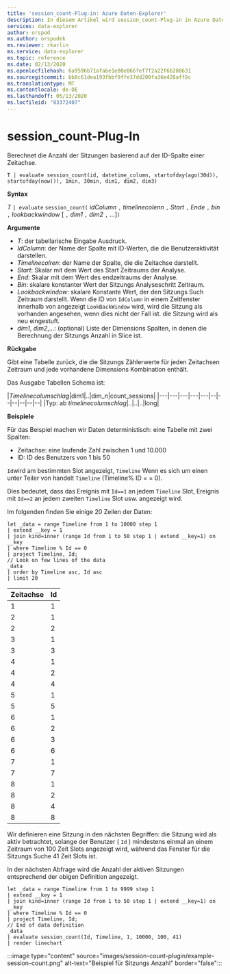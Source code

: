 ```yaml
---
title: 'session_count-Plug-in: Azure Daten-Explorer'
description: In diesem Artikel wird session_count-Plug-in in Azure Daten-Explorer beschrieben.
services: data-explorer
author: orspod
ms.author: orspodek
ms.reviewer: rkarlin
ms.service: data-explorer
ms.topic: reference
ms.date: 02/13/2020
ms.openlocfilehash: 6a9596b71afabe1e80e866fef7f2a22f6b288631
ms.sourcegitcommit: bb8c61dea193fbbf9ffe37dd200fa36e428aff8c
ms.translationtype: MT
ms.contentlocale: de-DE
ms.lasthandoff: 05/13/2020
ms.locfileid: "83372407"
---
```

# <a name="session_count-plugin"></a>session_count-Plug-In

Berechnet die Anzahl der Sitzungen basierend auf der ID-Spalte einer Zeitachse.

```kusto
T | evaluate session_count(id, datetime_column, startofday(ago(30d)), startofday(now()), 1min, 30min, dim1, dim2, dim3)
```

**Syntax**

*T* `| evaluate` `session_count(` *idColumn* `,` *timelinecolenn* `,` *Start* `,` *Ende* `,` *bin* `,` *lookbackwindow* [ `,` *dim1* `,` *dim2* `,` ...]`)`

**Argumente**

* *T*: der tabellarische Eingabe Ausdruck.
* *IdColumn*: der Name der Spalte mit ID-Werten, die die Benutzeraktivität darstellen. 
* *Timelinecolren*: der Name der Spalte, die die Zeitachse darstellt.
* *Start*: Skalar mit dem Wert des Start Zeitraums der Analyse.
* *End*: Skalar mit dem Wert des endzeitraums der Analyse.
* *Bin*: skalare konstanter Wert der Sitzungs Analyseschritt Zeitraum.
* *Lookbackwindow*: skalare Konstante Wert, der den Sitzungs Such Zeitraum darstellt. Wenn die ID von `IdColumn` in einem Zeitfenster innerhalb von angezeigt `LookBackWindow` wird, wird die Sitzung als vorhanden angesehen, wenn dies nicht der Fall ist. die Sitzung wird als neu eingestuft.
* *dim1*, *dim2*,...: (optional) Liste der Dimensions Spalten, in denen die Berechnung der Sitzungs Anzahl in Slice ist.

**Rückgabe**

Gibt eine Tabelle zurück, die die Sitzungs Zählerwerte für jeden Zeitachsen Zeitraum und jede vorhandene Dimensions Kombination enthält.

Das Ausgabe Tabellen Schema ist:

|*Timelinecolumschlag*|dim1|..|dim_n|count_sessions|
|---|---|---|---|---|--|--|--|--|--|--|
|Typ: ab *timelinecolumschlag*|..|..|..|long|


**Beispiele**


Für das Beispiel machen wir Daten deterministisch: eine Tabelle mit zwei Spalten:
- Zeitachse: eine laufende Zahl zwischen 1 und 10.000
- ID: ID des Benutzers von 1 bis 50

`Id`wird am bestimmten Slot angezeigt, `Timeline` Wenn es sich um einen unter Teiler von handelt `Timeline` (Timeline% ID = = 0).

Dies bedeutet, dass das Ereignis mit `Id==1` an jedem `Timeline` Slot, Ereignis mit `Id==2` an jedem zweiten `Timeline` Slot usw. angezeigt wird.

Im folgenden finden Sie einige 20 Zeilen der Daten:

<!-- csl: https://help.kusto.windows.net/Samples -->
```kusto
let _data = range Timeline from 1 to 10000 step 1
| extend __key = 1
| join kind=inner (range Id from 1 to 50 step 1 | extend __key=1) on __key
| where Timeline % Id == 0
| project Timeline, Id;
// Look on few lines of the data
_data
| order by Timeline asc, Id asc
| limit 20
```

|Zeitachse|Id|
|---|---|
|1|1|
|2|1|
|2|2|
|3|1|
|3|3|
|4|1|
|4|2|
|4|4|
|5|1|
|5|5|
|6|1|
|6|2|
|6|3|
|6|6|
|7|1|
|7|7|
|8|1|
|8|2|
|8|4|
|8|8|

Wir definieren eine Sitzung in den nächsten Begriffen: die Sitzung wird als aktiv betrachtet, solange der Benutzer ( `Id` ) mindestens einmal an einem Zeitraum von 100 Zeit Slots angezeigt wird, während das Fenster für die Sitzungs Suche 41 Zeit Slots ist.

In der nächsten Abfrage wird die Anzahl der aktiven Sitzungen entsprechend der obigen Definition angezeigt.

<!-- csl: https://help.kusto.windows.net/Samples -->
```kusto
let _data = range Timeline from 1 to 9999 step 1
| extend __key = 1
| join kind=inner (range Id from 1 to 50 step 1 | extend __key=1) on __key
| where Timeline % Id == 0
| project Timeline, Id;
// End of data definition
_data
| evaluate session_count(Id, Timeline, 1, 10000, 100, 41)
| render linechart 
```

:::image type="content" source="images/session-count-plugin/example-session-count.png" alt-text="Beispiel für Sitzungs Anzahl" border="false":::
